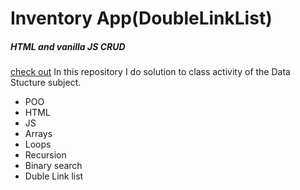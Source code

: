 # **Inventory App(DoubleLinkList)** 
##### _HTML and vanilla JS CRUD_

[check out](https://branyoe.github.io/InventoryApp_DoubleLinkList/)
In this repository I do solution to class activity of the Data Stucture subject.

- POO
- HTML
- JS 
- Arrays 
- Loops 
- Recursion
- Binary search
- Duble Link list
